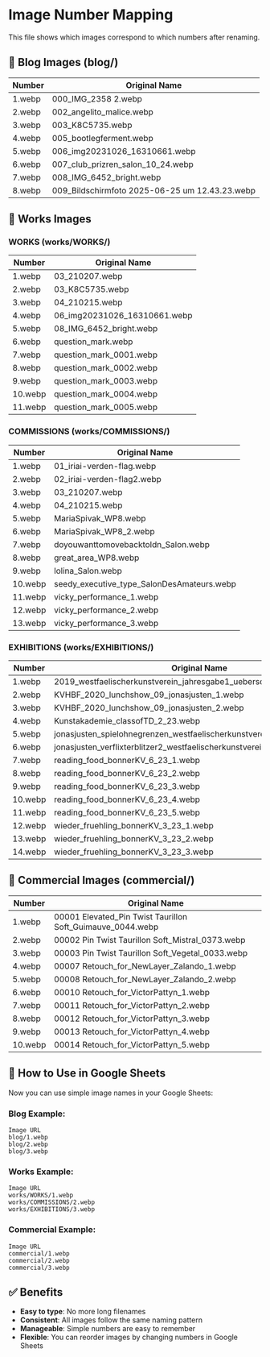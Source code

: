 # Image Number Mapping

This file shows which images correspond to which numbers after renaming.

## 📁 Blog Images (blog/)

| Number | Original Name |
|--------|---------------|
| 1.webp | 000_IMG_2358 2.webp |
| 2.webp | 002_angelito_malice.webp |
| 3.webp | 003_K8C5735.webp |
| 4.webp | 005_bootlegferment.webp |
| 5.webp | 006_img20231026_16310661.webp |
| 6.webp | 007_club_prizren_salon_10_24.webp |
| 7.webp | 008_IMG_6452_bright.webp |
| 8.webp | 009_Bildschirmfoto 2025-06-25 um 12.43.23.webp |

## 🎨 Works Images

### WORKS (works/WORKS/)
| Number | Original Name |
|--------|---------------|
| 1.webp | 03_210207.webp |
| 2.webp | 03_K8C5735.webp |
| 3.webp | 04_210215.webp |
| 4.webp | 06_img20231026_16310661.webp |
| 5.webp | 08_IMG_6452_bright.webp |
| 6.webp | question_mark.webp |
| 7.webp | question_mark_0001.webp |
| 8.webp | question_mark_0002.webp |
| 9.webp | question_mark_0003.webp |
| 10.webp | question_mark_0004.webp |
| 11.webp | question_mark_0005.webp |

### COMMISSIONS (works/COMMISSIONS/)
| Number | Original Name |
|--------|---------------|
| 1.webp | 01_iriai-verden-flag.webp |
| 2.webp | 02_iriai-verden-flag2.webp |
| 3.webp | 03_210207.webp |
| 4.webp | 04_210215.webp |
| 5.webp | MariaSpivak_WP8.webp |
| 6.webp | MariaSpivak_WP8_2.webp |
| 7.webp | doyouwanttomovebacktoldn_Salon.webp |
| 8.webp | great_area_WP8.webp |
| 9.webp | lolina_Salon.webp |
| 10.webp | seedy_executive_type_SalonDesAmateurs.webp |
| 11.webp | vicky_performance_1.webp |
| 12.webp | vicky_performance_2.webp |
| 13.webp | vicky_performance_3.webp |

### EXHIBITIONS (works/EXHIBITIONS/)
| Number | Original Name |
|--------|---------------|
| 1.webp | 2019_westfaelischerkunstverein_jahresgabe1_ueberschaetztespezies.webp |
| 2.webp | KVHBF_2020_lunchshow_09_jonasjusten_1.webp |
| 3.webp | KVHBF_2020_lunchshow_09_jonasjusten_2.webp |
| 4.webp | Kunstakademie_classofTD_2_23.webp |
| 5.webp | jonasjusten_spielohnegrenzen_westfaelischerkunstverein2019.webp |
| 6.webp | jonasjusten_verflixterblitzer2_westfaelischerkunstverein2019.webp |
| 7.webp | reading_food_bonnerKV_6_23_1.webp |
| 8.webp | reading_food_bonnerKV_6_23_2.webp |
| 9.webp | reading_food_bonnerKV_6_23_3.webp |
| 10.webp | reading_food_bonnerKV_6_23_4.webp |
| 11.webp | reading_food_bonnerKV_6_23_5.webp |
| 12.webp | wieder_fruehling_bonnerKV_3_23_1.webp |
| 13.webp | wieder_fruehling_bonnerKV_3_23_2.webp |
| 14.webp | wieder_fruehling_bonnerKV_3_23_3.webp |

## 💼 Commercial Images (commercial/)

| Number | Original Name |
|--------|---------------|
| 1.webp | 00001 Elevated_Pin Twist Taurillon Soft_Guimauve_0044.webp |
| 2.webp | 00002 Pin Twist Taurillon Soft_Mistral_0373.webp |
| 3.webp | 00003 Pin Twist Taurillon Soft_Vegetal_0033.webp |
| 4.webp | 00007 Retouch_for_NewLayer_Zalando_1.webp |
| 5.webp | 00008 Retouch_for_NewLayer_Zalando_2.webp |
| 6.webp | 00010 Retouch_for_VictorPattyn_1.webp |
| 7.webp | 00011 Retouch_for_VictorPattyn_2.webp |
| 8.webp | 00012 Retouch_for_VictorPattyn_3.webp |
| 9.webp | 00013 Retouch_for_VictorPattyn_4.webp |
| 10.webp | 00014 Retouch_for_VictorPattyn_5.webp |

## 📝 How to Use in Google Sheets

Now you can use simple image names in your Google Sheets:

### Blog Example:
```
Image URL
blog/1.webp
blog/2.webp
blog/3.webp
```

### Works Example:
```
Image URL
works/WORKS/1.webp
works/COMMISSIONS/2.webp
works/EXHIBITIONS/3.webp
```

### Commercial Example:
```
Image URL
commercial/1.webp
commercial/2.webp
commercial/3.webp
```

## ✅ Benefits

- **Easy to type**: No more long filenames
- **Consistent**: All images follow the same naming pattern
- **Manageable**: Simple numbers are easy to remember
- **Flexible**: You can reorder images by changing numbers in Google Sheets 